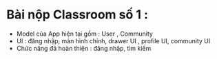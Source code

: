 # Bài nộp Classroom số 1 : 
- Model của App hiện tại gồm : User , Community 
- UI : đăng nhập, màn hình chính, drawer UI , profile UI, community UI
- Chức năng đã hoàn thiện : đăng nhập, tìm kiếm
